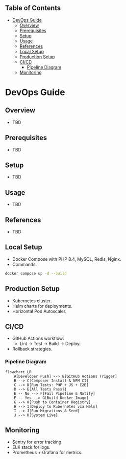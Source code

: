 <!-- START doctoc generated TOC please keep comment here to allow auto update -->
<!-- DON'T EDIT THIS SECTION, INSTEAD RE-RUN doctoc TO UPDATE -->
## Table of Contents

- [DevOps Guide](#devops-guide)
  - [Overview](#overview)
  - [Prerequisites](#prerequisites)
  - [Setup](#setup)
  - [Usage](#usage)
  - [References](#references)
  - [Local Setup](#local-setup)
  - [Production Setup](#production-setup)
  - [CI/CD](#cicd)
    - [Pipeline Diagram](#pipeline-diagram)
  - [Monitoring](#monitoring)

<!-- END doctoc generated TOC please keep comment here to allow auto update -->

# DevOps Guide

## Overview
- TBD

## Prerequisites
- TBD

## Setup
- TBD

## Usage
- TBD

## References
- TBD


## Local Setup
- Docker Compose with PHP 8.4, MySQL, Redis, Nginx.  
- Commands:  
```bash
docker compose up -d --build
```

## Production Setup
- Kubernetes cluster.  
- Helm charts for deployments.  
- Horizontal Pod Autoscaler.  

## CI/CD
- GitHub Actions workflow:  
  - Lint → Test → Build → Deploy.  
- Rollback strategies.  

### Pipeline Diagram
```mermaid
flowchart LR
    A[Developer Push] --> B[GitHub Actions Trigger]
    B --> C[Composer Install & NPM CI]
    C --> D[Run Tests: PHP + JS + E2E]
    D --> E{All Tests Pass?}
    E -- No --> F[Fail Pipeline & Notify]
    E -- Yes --> G[Build Docker Image]
    G --> H[Push to Container Registry]
    H --> I[Deploy to Kubernetes via Helm]
    I --> J[Run Migrations & Seed]
    J --> K[System Live]
```

## Monitoring
- Sentry for error tracking.  
- ELK stack for logs.  
- Prometheus + Grafana for metrics.  
